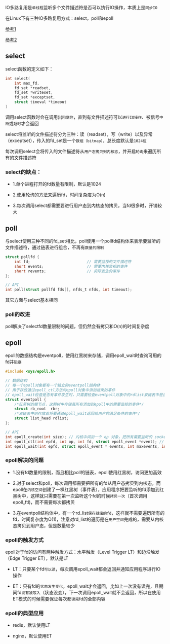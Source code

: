 IO多路复用是`单线程`监听多个文件描述符是否可以执行IO操作，本质上是`同步IO`

在Linux下有三种IO多路复用方式：select，poll和epoll

[参考1](https://rebootcat.com/2020/09/26/epoll_cookbook/)

[参考2](https://juejin.cn/post/6844904200141438984)

## select

select函数的定义如下：

```c
int select(
    int max_fd, 
    fd_set *readset, 
    fd_set *writeset, 
    fd_set *exceptset, 
    struct timeval *timeout
)
```

调用select函数时会在调用出`阻塞住`，直到有文件描述符可以`进行IO操作`、被信号`中断`或`超时`才会返回

select将监听的文件描述符分为三种：读（readset），写（write）以及异常（exceptset），传入的fd_set是一个`数组（bitmap）`，总长度默认是`1024位`

每次调用select会将传入的文件描述符从`用户态拷贝到内核态`，并开启`轮询`来遍历所有的文件描述符

### select的缺点：

- 1.单个进程打开的fd数量有限制，默认是1024

- 2.使用轮询的方法来遍历fd，时间复杂度为O(n)

- 3.每次调用select都需要要进行用户态到内核态的拷贝，当fd很多时，开销较大

## poll

与select使用三种不同的fd_set相比，poll使用一个pollfd结构体来表示要监听的文件描述符，通过链表进行组合，不再有`数量的限制`

```c
struct pollfd {
    int fd;                         // 需要监视的文件描述符
    short events;                   // 需要内核监视的事件
    short revents;                  // 实际发生的事件
};

// API
int poll(struct pollfd fds[], nfds_t nfds, int timeout);
```

其它方面与select基本相同

### poll的改进

poll解决了selectfd数量限制的问题，但仍然会有拷贝和O(n)的时间复杂度

## epoll

epoll的数据结构是eventpoll，使用红黑树来存储，调用epoll_wait时查询可用的fd并`阻塞`

```c
#include <sys/epoll.h>

// 数据结构
// 每一个epoll对象都有一个独立的eventpoll结构体
// 用于存放通过epoll_ctl方法向epoll对象中添加进来的事件
// epoll_wait检查是否有事件发生时，只需要检查eventpoll对象中的rdlist双链表中是否有epitem元素即可
struct eventpoll {
    /*红黑树的根节点，这颗树中存储着所有添加到epoll中的需要监控的事件*/
    struct rb_root  rbr;
    /*双链表中则存放着将要通过epoll_wait返回给用户的满足条件的事件*/
    struct list_head rdlist;
};

// API
int epoll_create(int size); // 内核中间加一个 ep 对象，把所有需要监听的 socket 都放到 ep 对象中
int epoll_ctl(int epfd, int op, int fd, struct epoll_event *event); // epoll_ctl 负责把 socket 增加、删除到内核红黑树
int epoll_wait(int epfd, struct epoll_event * events, int maxevents, int timeout);// epoll_wait 负责检测可读队列，没有可读 socket 则阻塞进程
```

### epoll解决的问题

- 1.没有fd数量的限制，而且相比poll的链表，epoll使用红黑树，访问更加高效

- 2.对于select和poll，每次调用都需要把所有的fd从用户态拷贝到内核态，而epoll在`内核空间`创建了一棵红黑树（事件表），应用程序把要监听的fd添加到红黑树中，这样就只需要在第一次监听这个fd的时候`拷贝一次`（首次调用epoll_ftl)，而不需要每次都拷贝

- 3.在eventpoll结构体中，有一个rd_list`保存就绪的fd`，这样就不需要遍历所有的fd，时间复杂度为O(1)，注意对rd_list的遍历是在`用户空间`完成的，需要从内核态拷贝到用户态，但是数量较少

### epoll的触发方式

epoll对于fd的访问有两种触发方式：水平触发（Level Trigger LT）和边沿触发（Edge Trigger ET），默认是LT

- LT：只要某个fd`可以读`，每次调用epoll_wait都会返回并通知应用程序进行IO操作

- ET：只有fd的`状态发生变化`，epoll_wait才会返回，比如上一次没有读完，且期间fd`没有被写入`（状态没变），下一次调用epoll_wait就不会返回，所以在使用ET模式的时候需要保证每次都`读完`fd的全部内容

### epoll的典型应用

- redis，默认使用LT

- nginx，默认使用ET